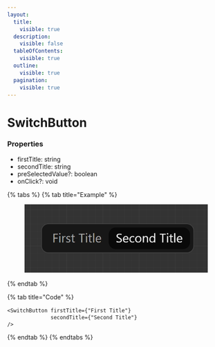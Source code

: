 ```yaml
---
layout:
  title:
    visible: true
  description:
    visible: false
  tableOfContents:
    visible: true
  outline:
    visible: true
  pagination:
    visible: true
---
```


# SwitchButton

### Properties

* firstTitle: string
* secondTitle: string
* preSelectedValue?: boolean
* onClick?: void



{% tabs %}
{% tab title="Example" %}
<figure><img src="../.gitbook/assets/image (1).png" alt=""><figcaption></figcaption></figure>
{% endtab %}

{% tab title="Code" %}
```tsx
<SwitchButton firstTitle={"First Title"} 
              secondTitle={"Second Title"}
/>
```
{% endtab %}
{% endtabs %}

